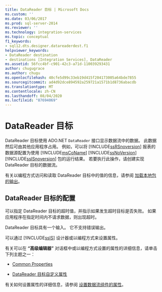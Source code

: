 ```yaml
---
title: DataReader 目标 | Microsoft Docs
ms.custom: ''
ms.date: 03/06/2017
ms.prod: sql-server-2014
ms.reviewer: ''
ms.technology: integration-services
ms.topic: conceptual
f1_keywords:
- sql12.dts.designer.datareaderdest.f1
helpviewer_keywords:
- DataReader destination
- destinations [Integration Services], DataReader
ms.assetid: 56fcc4bf-c901-42c3-a71d-110039293431
author: chugugrace
ms.author: chugu
ms.openlocfilehash: 40cfe5d99c33eb19d415f204173005a64bde7855
ms.sourcegitcommit: ad4d92dce894592a259721a1571b1d8736abacdb
ms.translationtype: MT
ms.contentlocale: zh-CN
ms.lasthandoff: 08/04/2020
ms.locfileid: "87694069"
---
```

# <a name="datareader-destination"></a>DataReader 目标
  DataReader 目标使用 ADO.NET `DataReader` 接口显示数据流中的数据。 此数据然后可由其他应用程序占用。 例如，可以将 [!INCLUDE[ssRSnoversion](../../includes/ssrsnoversion-md.md)] 报表的数据源配置为使用 [!INCLUDE[msCoName](../../includes/msconame-md.md)] [!INCLUDE[ssNoVersion](../../includes/ssnoversion-md.md)] [!INCLUDE[ssISnoversion](../../includes/ssisnoversion-md.md)] 包的运行结果。 若要执行此操作，请创建实现 DataReader 目标的数据流。  
  
 有关以编程方式访问和读取 DataReader 目标中的值的信息，请参阅 [加载本地包的输出](../run-manage-packages-programmatically/loading-the-output-of-a-local-package.md)。  
  
## <a name="configuration-of-the-datareader-destination"></a>DataReader 目标的配置  
 可以指定 DataReader 目标的超时值，并指示如果发生超时目标是否失败。 如果应用程序在指定时间内不请求数据，则出现超时。  
  
 DataReader 目标具有一个输入。 它不支持错误输出。  
  
 可以通过 [!INCLUDE[ssIS](../../includes/ssis-md.md)] 设计器或以编程方式来设置属性。  
  
 有关可以在 **“高级编辑器”** 对话框中或以编程方式设置的属性的详细信息，请单击下列主题之一：  
  
-   [Common Properties](../common-properties.md)  
  
-   [DataReader 目标自定义属性](datareader-destination-custom-properties.md)  
  
 有关如何设置属性的详细信息，请参阅 [设置数据流组件的属性](set-the-properties-of-a-data-flow-component.md)。  
  
  
